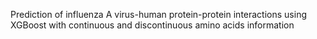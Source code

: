 Prediction of influenza A virus-human protein-protein interactions using XGBoost with continuous and discontinuous amino acids information
